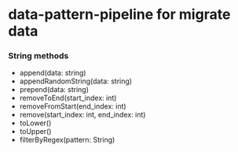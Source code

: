 # data-pattern-pipeline for migrate data

### String methods
* append(data: string)
* appendRandomString(data: string)
* prepend(data: string)
* removeToEnd(start_index: int)
* removeFromStart(end_index: int)
* remove(start_index: int, end_index: int)
* toLower()
* toUpper()
* filterByRegex(pattern: String)
